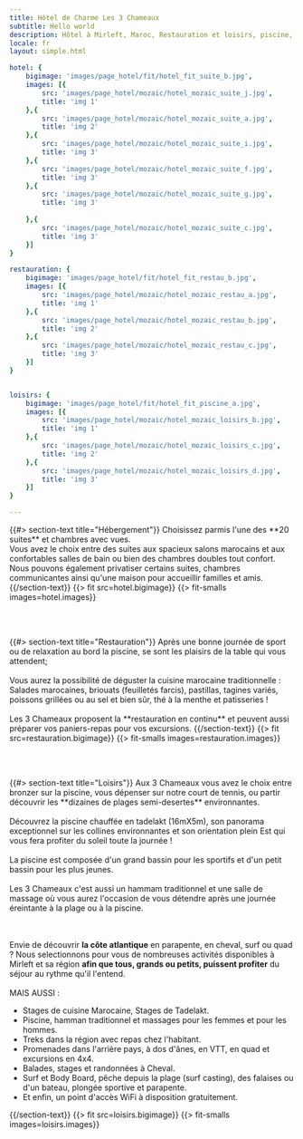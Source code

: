```yaml
---
title: Hôtel de Charme Les 3 Chameaux
subtitle: Hello world
description: Hôtel à Mirleft, Maroc, Restauration et loisirs, piscine, tennis, hammam...
locale: fr
layout: simple.html

hotel: {
    bigimage: 'images/page_hotel/fit/hotel_fit_suite_b.jpg',
    images: [{
        src: 'images/page_hotel/mozaic/hotel_mozaic_suite_j.jpg',
        title: 'img 1'
    },{
        src: 'images/page_hotel/mozaic/hotel_mozaic_suite_a.jpg',
        title: 'img 2'
    },{
        src: 'images/page_hotel/mozaic/hotel_mozaic_suite_i.jpg',
        title: 'img 3'
    },{
        src: 'images/page_hotel/mozaic/hotel_mozaic_suite_f.jpg',
        title: 'img 3'
    },{
        src: 'images/page_hotel/mozaic/hotel_mozaic_suite_g.jpg',
        title: 'img 3'
        
    },{
        src: 'images/page_hotel/mozaic/hotel_mozaic_suite_c.jpg',
        title: 'img 3'
    }]
}

restauration: {
    bigimage: 'images/page_hotel/fit/hotel_fit_restau_b.jpg',
    images: [{
        src: 'images/page_hotel/mozaic/hotel_mozaic_restau_a.jpg',
        title: 'img 1'
    },{
        src: 'images/page_hotel/mozaic/hotel_mozaic_restau_b.jpg',
        title: 'img 2'
    },{
        src: 'images/page_hotel/mozaic/hotel_mozaic_restau_c.jpg',
        title: 'img 3'
    }]
}


loisirs: {
    bigimage: 'images/page_hotel/fit/hotel_fit_piscine_a.jpg',
    images: [{
        src: 'images/page_hotel/mozaic/hotel_mozaic_loisirs_b.jpg',
        title: 'img 1'
    },{
        src: 'images/page_hotel/mozaic/hotel_mozaic_loisirs_c.jpg',
        title: 'img 2'
    },{
        src: 'images/page_hotel/mozaic/hotel_mozaic_loisirs_d.jpg',
        title: 'img 3'
    }]
}

---
```

<a name="hotel" class="anchor-offset"/>
{{#> section-text title="Hébergement"}}
Choisissez parmis l'une des **20 suites** et chambres avec vues.
<br>
Vous avez le choix entre des suites aux spacieux salons marocains et aux confortables salles de bain ou bien des chambres doubles tout confort.
<br>
Nous pouvons également privatiser certains suites, chambres communicantes ainsi qu'une maison pour accueillir familles et amis.
{{/section-text}}
{{> fit src=hotel.bigimage}}
{{> fit-smalls images=hotel.images}}

<br><br>

<a name="restauration" class="anchor-offset"/>
{{#> section-text title="Restauration"}}
Après une bonne journée de sport ou de relaxation au bord la piscine, se sont les plaisirs de la table qui vous attendent;
<br><br>
Vous aurez la possibilité de déguster la cuisine marocaine traditionnelle : Salades marocaines, briouats (feuilletés farcis), pastillas, tagines variés, poissons grillées ou au sel et bien sûr, thé à la menthe et patisseries !
<br><br>
Les 3 Chameaux proposent la **restauration en continu** et peuvent aussi préparer vos paniers-repas pour vos excursions.
{{/section-text}}
{{> fit src=restauration.bigimage}}
{{> fit-smalls images=restauration.images}}

<br><br>

<a name="loisirs" class="anchor-offset"/>
{{#> section-text title="Loisirs"}}
Aux 3 Chameaux vous avez le choix entre bronzer sur la piscine, vous dépenser sur notre court de tennis, ou partir découvrir les **dizaines de plages semi-desertes** environnantes.
<br><br>
Découvrez la piscine chauffée en tadelakt (16mX5m), son panorama exceptionnel sur les collines environnantes et son orientation plein Est qui vous fera profiter du soleil toute la journée !
<br><br>
La piscine est composée d'un grand bassin pour les sportifs et d'un petit bassin pour les plus jeunes.
 <br><br>
Les 3 Chameaux c'est aussi un hammam traditionnel et une salle de massage où vous aurez l'occasion de vous détendre après une journée éreintante à la plage ou à la piscine.

<br><br>
Envie de découvrir **la côte atlantique** en parapente, en cheval, surf ou quad ? Nous selectionnons pour vous de nombreuses activités disponibles à Mirleft et sa région **afin que tous, grands ou petits, puissent profiter** du séjour au rythme qu'il l'entend.
<br><br>
MAIS AUSSI :

<ul>
    <li>Stages de cuisine Marocaine, Stages de Tadelakt.</li>
    <li>Piscine, hamman traditionnel et massages pour les femmes et pour les hommes.</li>
    <li>Treks dans la région avec repas chez l'habitant.</li>
    <li>Promenades dans l'arrière pays, à dos d'ânes, en VTT, en quad et excursions en 4x4.</li>
    <li>Balades, stages et randonnées à Cheval.</li>
    <li>Surf et Body Board, pêche depuis la plage (surf casting), des falaises ou d'un bateau, plongée sportive et parapente.</li>
    <li>Et enfin, un point d'accès WiFi à disposition gratuitement.</li>
</ul>
{{/section-text}}
{{> fit src=loisirs.bigimage}}
{{> fit-smalls images=loisirs.images}}